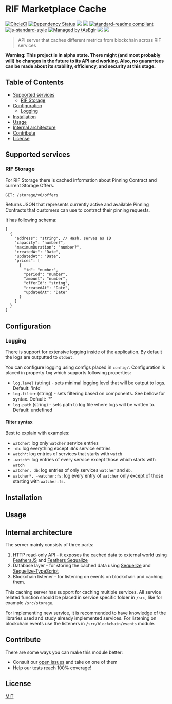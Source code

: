 # RIF Marketplace Cache

[![CircleCI](https://flat.badgen.net/circleci/github/rsksmart/rif-marketplace-cache/master)](https://circleci.com/gh/rsksmart/rif-marketplace-cache/)
[![Dependency Status](https://david-dm.org/rsksmart/rif-marketplace-cache.svg?style=flat-square)](https://david-dm.org/rsksmart/rif-marketplace-cache)
[![](https://img.shields.io/badge/made%20by-IOVLabs-blue.svg?style=flat-square)](http://iovlabs.org)
[![](https://img.shields.io/badge/project-RIF%20Marketplace-blue.svg?style=flat-square)](https://www.rifos.org/)
[![standard-readme compliant](https://img.shields.io/badge/standard--readme-OK-brightgreen.svg?style=flat-square)](https://github.com/RichardLitt/standard-readme)
[![js-standard-style](https://img.shields.io/badge/code%20style-standard-brightgreen.svg?style=flat-square)](https://github.com/feross/standard)
[![Managed by tAsEgir](https://img.shields.io/badge/%20managed%20by-tasegir-brightgreen?style=flat-square)](https://github.com/auhau/tasegir)
![](https://img.shields.io/badge/npm-%3E%3D6.0.0-orange.svg?style=flat-square)
![](https://img.shields.io/badge/Node.js-%3E%3D10.0.0-orange.svg?style=flat-square)

> API server that caches different metrics from blockchain across RIF services

**Warning: This project is in alpha state. There might (and most probably will) be changes in the future to its API and working. Also, no guarantees can be made about its stability, efficiency, and security at this stage.**

## Table of Contents

- [Supported services](#supported-services)
    - [RIF Storage](#rif-storage)
- [Configuration](#configuration)
    - [Logging](#logging)
- [Installation](#Installation)
- [Usage](#usage)
- [Internal architecture](#internal-architecture)
- [Contribute](#contribute)
- [License](#license)

## Supported services

### RIF Storage

For RIF Storage there is cached information about Pinning Contract and current Storage Offers.

```
GET: /storage/v0/offers
```

Returns JSON that represents currently active and available Pinning Contracts that customers can use to contract their
pinning requests.

It has following schema:

```json5
[
  {
    "address": "string", // Hash, serves as ID
    "capacity": "number?",
    "maximumDuration": "number?",
    "createdAt": "Date",
    "updatedAt": "Date",
    "prices": [
      {
        "id": "number",
        "period": "number",
        "amount": "number",
        "offerId": "string",
        "createdAt": "Date",
        "updatedAt": "Date"
      }
    ]
  }
]
```

## Configuration

### Logging

There is support for extensive logging inside of the application. By default the logs are outputted to `stdout`.

You can configure logging using configs placed in `config/`. Configuration is placed in property `log` which supports
following properties:

 - `log.level` (string) - sets minimal logging level that will be output to logs. Default: 'info'
 - `log.filter` (string) - sets filtering based on components. See bellow for syntax. Default: '*'
 - `log.path` (string) - sets path to log file where logs will be written to. Default: undefined

#### Filter syntax

Best to explain with examples:

 - `watcher`: log only `watcher` service entries
 - `-db`: log everything except `db`'s service entries
 - `watch*`: log entries of services that starts with `watch`
 - `-watch*`: log entries of every service except those which starts with `watch`
 - `watcher, db`: log entries of only services `watcher` and `db`.
 - `watcher*, -watcher:fs`: log every entry of `watcher` only except of those starting with `watcher:fs`.

## Installation

## Usage

## Internal architecture

The server mainly consists of three parts:

 1. HTTP read-only API - it exposes the cached data to external world using [FeathersJS](https://feathersjs.com/) and [Feathers Sequalize](https://github.com/feathersjs-ecosystem/feathers-sequelize)
 2. Database layer - for storing the cached data using [Sequelize](https://sequelize.org/) and [Sequelize-TypeScript](https://github.com/RobinBuschmann/sequelize-typescript)
 3. Blockchain listener - for listening on events on blockchain and caching them.

This caching server has support for caching multiple services. All service related function should be placed in
service specific folder in `/src`, like for example `/src/storage`.

For implementing new service, it is recommended to have knowledge of the libraries used and study already implemented services.
For listening on blockchain events use the listeners in `/src/blockchain/events` module.

## Contribute

There are some ways you can make this module better:

- Consult our [open issues](https://github.com/rsksmart/rif-marketplace-cache/issues) and take on one of them
- Help our tests reach 100% coverage!

## License

[MIT](./LICENSE)
